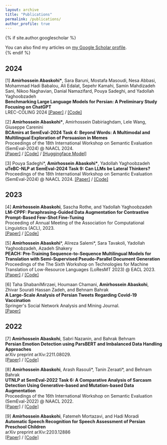 ```yaml
---
layout: archive
title: "Publications"
permalink: /publications/
author_profile: true
---
```


{% if site.author.googlescholar %}
  <div class="wordwrap">You can also find my articles on <a href="{{site.author.googlescholar}}">my Google Scholar profile</a>.</div>
{% endif %}

## 2024 
[1] __Amirhossein Abaskohi\*__, Sara Baruni, Mostafa Masoudi, Nesa Abbasi, Mohammad Hadi Babalou, Ali Edalat, Sepehr Kamahi, Samin Mahdizadeh Sani, Nikoo Naghavian, Danial Namazifard, Pouya Sadeghi, and Yadollah Yaghoobzadeh                   
**Benchmarking Large Language Models for Persian: A Preliminary Study Focusing on ChatGPT**   
LREC-COLING 2024
[\[Paper\]](https://arxiv.org/abs/2404.02403) / [\[Code\]](https://github.com/Ipouyall/Benchmarking_ChatGPT_for_Persian) 

[2] __Amirhossein Abaskohi\*__, Amirhossein Dabiriaghdam, Lele Wang, Giuseppe Carenini         
**BCAmirs at SemEval-2024 Task 4: Beyond Words: A Multimodal and Multilingual Exploration of Persuasion in Memes**   
Proceedings of the 18th International Workshop on Semantic Evaluation (SemEval-2024) @ NAACL 2024.  
[\[Paper\]](https://arxiv.org/abs/2404.03022) / [\[Code\]](https://github.com/AmirAbaskohi/Beyond-Words-A-Multimodal-Exploration-of-Persuasion-in-Memes) / [\[Huggingface Model\]](https://huggingface.co/AmirHossein1378/LLaVA-1.5-7b-meme-captioner)

[3] Pouya Sadeghi\*, __Amirhossein Abaskohi\*__, Yadollah Yaghoobzadeh                   
**uTeBC-NLP at SemEval-2024 Task 9: Can LLMs be Lateral Thinkers?**   
Proceedings of the 18th International Workshop on Semantic Evaluation (SemEval-2024) @ NAACL 2024.
[\[Paper\]](https://arxiv.org/abs/2404.02474) / [\[Code\]](https://github.com/Ipouyall/Can-LLMs-be-Lateral-Thinkers)	  

## 2023
[4] __Amirhossein Abaskohi__, Sascha Rothe, and Yadollah Yaghoobzadeh  
**LM-CPPF: Paraphrasing-Guided Data Augmentation for Contrastive Prompt-Based Few-Shot Fine-Tuning**  
Proceeding of Annual Meeting of the Association for Computational Linguistics (ACL), 2023.  
[\[Paper\]](https://aclanthology.org/2023.acl-short.59.pdf) / [\[Code\]](https://github.com/AmirAbaskohi/LM-CPPF)

[5] __Amirhossein Abaskohi__\*, Alireza Salemi\*, Sara Tavakoli, Yadollah Yaghoobzadeh, Azadeh Shakery  
**PEACH: Pre-Training Sequence-to-Sequence Multilingual Models for Translation with Semi-Supervised Pseudo-Parallel Document Generation**  
Proceedings of the The Sixth Workshop on Technologies for Machine Translation of Low-Resource Languages (LoResMT 2023) @ EACL 2023.  
[\[Paper\]](https://aclanthology.org/2023.loresmt-1.3.pdf) / [\[Code\]](https://github.com/AmirAbaskohi/PEACH)

[6] Taha ShabaniMirzaei, Houmaan Chamani, __Amirhossein Abaskohi__, Zhivar Sourati Hassan Zadeh, and Behnam Bahrak  
**A Large-Scale Analysis of Persian Tweets Regarding Covid-19 Vaccination**  
Springer's Social Network Analysis and Mining Journal.   
[\[Paper\]](https://link.springer.com/article/10.1007/s13278-023-01154-0)

## 2022   

[7] __Amirhossein Abaskohi__, Sabri Nazanin, and Bahrak Behnam                  
**Persian Emotion Detection using ParsBERT and Imbalanced Data Handling Approaches**  
arXiv preprint arXiv:2211.08029.    
[\[Paper\]](https://arxiv.org/pdf/2211.08029.pdf) / [\[Code\]](https://github.com/AmirAbaskohi/Persian-Emotion-Detection-using-ParsBERT-and-Imbalanced-Data-Handling-Approaches)

[8] __Amirhossein Abaskohi__, Arash Rasouli\*, Tanin Zeraati\*, and Behnam Bahrak                  
**UTNLP at SemEval-2022 Task 6: A Comparative Analysis of Sarcasm Detection Using Generative-based and Mutation-based Data Augmentation**  
Proceedings of the 16th International Workshop on Semantic Evaluation (SemEval-2022) @ NAACL 2022.   
[\[Paper\]](https://aclanthology.org/2022.semeval-1.135.pdf) / [\[Code\]](https://github.com/amirabaskohi/semeval2022-task6-sarcasm-detection)

[9] __Amirhossein Abaskohi__, Fatemeh Mortazavi, and Hadi Moradi                  
**Automatic Speech Recognition for Speech Assessment of Persian Preschool Children**  
arXiv preprint arXiv:2203.12886  
[\[Paper\]](https://arxiv.org/pdf/2203.12886.pdf) / [\[Code\]](https://github.com/AmirAbaskohi/Automatic-Speech-recognition-for-Speech-Assessment-of-Persian-Preschool-Children)